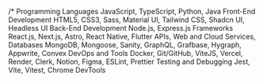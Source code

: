 /\* Programming Languages
JavaScript, TypeScript, Python, Java
Front-End Development
HTML5, CSS3, Sass, Material UI, Tailwind CSS, Shadcn UI, Headless UI
Back-End Development
Node.js, Express.js
Frameworks
React.js, Next.js, Astro, React Native, Flutter
APIs, Web and Cloud Services, Databases
MongoDB, Mongoose, Sanity, GraphQL, Grafbase, Hygraph, Appwrite, Convex
DevOps and Tools
Docker, Git/GitHub, ViteJS, Vercel, Render, Clerk, Notion, Figma, ESLint, Prettier
Testing and Debugging
Jest, Vite, Vitest, Chrome DevTools

